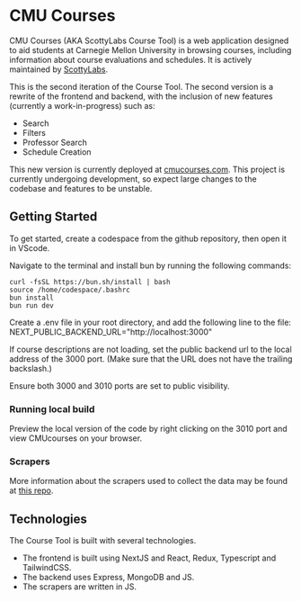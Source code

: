 # CMU Courses

CMU Courses (AKA ScottyLabs Course Tool) is a web application designed to aid students at Carnegie Mellon University in
browsing courses, including information about course evaluations and schedules. It is actively maintained
by [ScottyLabs](https://scottylabs.org).

This is the second iteration of the Course Tool. The second version is a rewrite of the frontend and backend, with the
inclusion of new features (currently a work-in-progress) such as:

- Search
- Filters
- Professor Search
- Schedule Creation

This new version is currently deployed at [cmucourses.com](https://cmucourses.com). This project is currently undergoing
development, so expect large changes to the codebase and features to be unstable.

## Getting Started

To get started, create a codespace from the github repository, then open it in VScode.

Navigate to the terminal and install bun by running the following commands:

```
curl -fsSL https://bun.sh/install | bash
source /home/codespace/.bashrc
bun install
bun run dev
```

Create a .env file in your root directory, and add the following line to the file:
NEXT_PUBLIC_BACKEND_URL="http://localhost:3000"

If course descriptions are not loading, set the public backend url to the local address of the 3000 port. (Make sure that the URL does not have the trailing backslash.)

Ensure both 3000 and 3010 ports are set to public visibility.

### Running local build

Preview the local version of the code by right clicking on the 3010 port and view CMUcourses on your browser.

### Scrapers

More information about the scrapers used to collect the data may be found
at [this repo](https://github.com/ScottyLabs/course-scraper/).

## Technologies

The Course Tool is built with several technologies.

- The frontend is built using NextJS and React, Redux, Typescript and TailwindCSS.
- The backend uses Express, MongoDB and JS.
- The scrapers are written in JS.
